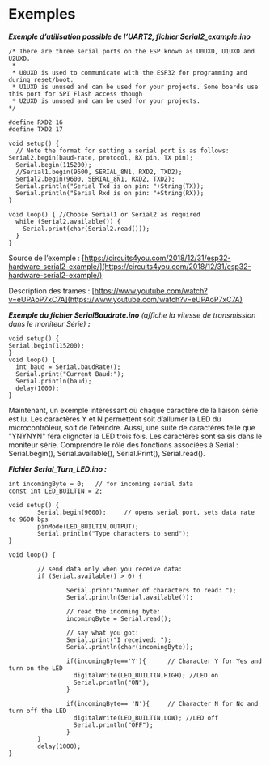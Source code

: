# Exemples

_**Exemple d’utilisation possible de l’UART2, fichier Serial2\_example.ino**_&#x20;

```arduino
/* There are three serial ports on the ESP known as U0UXD, U1UXD and U2UXD.
 * 
 * U0UXD is used to communicate with the ESP32 for programming and during reset/boot.
 * U1UXD is unused and can be used for your projects. Some boards use this port for SPI Flash access though
 * U2UXD is unused and can be used for your projects.
*/
 
#define RXD2 16
#define TXD2 17
 
void setup() {
  // Note the format for setting a serial port is as follows: Serial2.begin(baud-rate, protocol, RX pin, TX pin);
  Serial.begin(115200);
  //Serial1.begin(9600, SERIAL_8N1, RXD2, TXD2);
  Serial2.begin(9600, SERIAL_8N1, RXD2, TXD2);
  Serial.println("Serial Txd is on pin: "+String(TX));
  Serial.println("Serial Rxd is on pin: "+String(RX));
}
 
void loop() { //Choose Serial1 or Serial2 as required
  while (Serial2.available()) {
    Serial.print(char(Serial2.read()));
  }
}

```

Source de l’exemple : [https://circuits4you.com/2018/12/31/esp32-hardware-serial2-example/](https://circuits4you.com/2018/12/31/esp32-hardware-serial2-example/)

Description des trames :  [https://www.youtube.com/watch?v=eUPAoP7xC7A](https://www.youtube.com/watch?v=eUPAoP7xC7A)

_**Exemple du fichier SerialBaudrate.ino** (affiche la vitesse de transmission dans le moniteur Série) **:**_

```arduino
void setup() { 
Serial.begin(115200);  
} 
void loop() { 
  int baud = Serial.baudRate(); 
  Serial.print("Current Baud:"); 
  Serial.println(baud); 
  delay(1000); 
}

```

Maintenant, un exemple intéressant où chaque caractère de la liaison série est lu. Les caractères Y et N permettent soit d’allumer la LED du microcontrôleur, soit de l’éteindre. Aussi, une suite de caractères telle que "YNYNYN" fera clignoter la LED trois fois. Les caractères sont saisis dans le moniteur série. Comprendre le rôle des fonctions associées à Serial : Serial.begin(), Serial.available(), Serial.Print(), Serial.read().

_**Fichier Serial\_Turn\_LED.ino :**_

```arduino
int incomingByte = 0;   // for incoming serial data
const int LED_BUILTIN = 2;

void setup() {
        Serial.begin(9600);     // opens serial port, sets data rate to 9600 bps
        pinMode(LED_BUILTIN,OUTPUT); 
        Serial.println("Type characters to send");
}

void loop() {

        // send data only when you receive data:
        if (Serial.available() > 0) {

                Serial.print("Number of characters to read: ");
                Serial.println(Serial.available());
                
                // read the incoming byte:
                incomingByte = Serial.read();

                // say what you got:
                Serial.print("I received: ");
                Serial.println(char(incomingByte));
                
                if(incomingByte=='Y'){  	// Character Y for Yes and turn on the LED
                  digitalWrite(LED_BUILTIN,HIGH); //LED on
                  Serial.println("ON");                 
                }
                
                if(incomingByte== 'N'){  	// Character N for No and turn off the LED
                  digitalWrite(LED_BUILTIN,LOW); //LED off
                  Serial.println("OFF");                 
                }
        }
        delay(1000);
}
```
